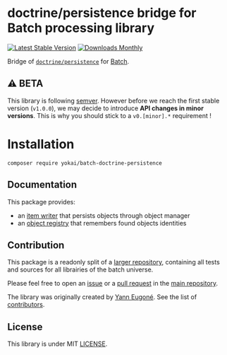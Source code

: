 # doctrine/persistence bridge for Batch processing library

[![Latest Stable Version](https://img.shields.io/packagist/v/yokai/batch-doctrine-persistence?style=flat-square)](https://packagist.org/packages/yokai/batch-doctrine-persistence)
[![Downloads Monthly](https://img.shields.io/packagist/dm/yokai/batch-doctrine-persistence?style=flat-square)](https://packagist.org/packages/yokai/batch-doctrine-persistence)

Bridge of [`doctrine/persistence`](https://github.com/doctrine/persistence) for [Batch](https://github.com/yokai-php/batch).


## :warning: BETA

This library is following [semver](https://semver.org/).
However before we reach the first stable version (`v1.0.0`), we may decide to introduce **API changes in minor versions**.
This is why you should stick to a `v0.[minor].*` requirement !


# Installation

```
composer require yokai/batch-doctrine-persistence
```


## Documentation

This package provides:

- an [item writer](docs/object-item-writer.md) that persists objects through object manager
- an [object registry](docs/object-registry.md) that remembers found objects identities


## Contribution

This package is a readonly split of a [larger repository](https://github.com/yokai-php/batch-src),
containing all tests and sources for all librairies of the batch universe.

Please feel free to open an [issue](https://github.com/yokai-php/batch-src/issues)
or a [pull request](https://github.com/yokai-php/batch-src/pulls)
in the [main repository](https://github.com/yokai-php/batch-src).

The library was originally created by [Yann Eugoné](https://github.com/yann-eugone).
See the list of [contributors](https://github.com/yokai-php/batch-src/contributors).


## License

This library is under MIT [LICENSE](LICENSE).
